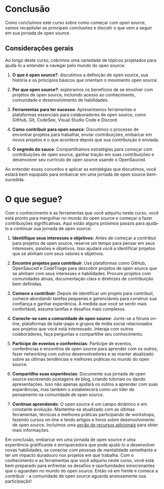 # Conclusão

Como concluímos este curso sobre como começar com open source, vamos recapitular as principais conclusões e discutir o que vem a seguir em sua jornada de open source.

## Considerações gerais

Ao longo deste curso, cobrimos uma variedade de tópicos projetados para ajudá-lo a entender e navegar pelo mundo do open source:

1. **O que é open source?**: discutimos a definição de open source, sua história e os princípios básicos que orientam o movimento open source.

2. **Por que open source?**: exploramos os benefícios de se envolver com projetos de open source, incluindo acesso ao conhecimento, comunidade e desenvolvimento de habilidades.

3. **Ferramentas para ter sucesso**: Apresentamos ferramentas e plataformas essenciais para colaboradores de open source, como GitHub, Git, CodeSee, Visual Studio Code e Discord.

4. **Como contribuir para open source**: Discutimos o processo de encontrar projetos para trabalhar, enviar contribuições, embarcar em novos projetos e o que acontece depois que sua contribuição é enviada.

5. **O segredo do sauce**: Compartilhamos estratégias para começar com contribuições de open source, ganhar tração em suas contribuições e desenvolver seu currículo de open source usando o OpenSauced.

Ao entender esses conceitos e aplicar as estratégias que discutimos, você estará bem equipado para embarcar em uma jornada de open source bem-sucedida.

# O que segue?

Com o conhecimento e as ferramentas que você adquiriu neste curso, você está pronto para mergulhar no mundo do open source e começar a fazer contribuições significativas. Aqui estão alguns próximos passos para ajudá-lo a continuar sua jornada de open source:

1. **Identifique seus interesses e objetivos**: Antes de começar a contribuir para projetos de open source, reserve um tempo para pensar em seus interesses, paixões e objetivos. Isso ajudará você a identificar projetos que se alinham com seus valores e objetivos.

2. **Encontre projetos para contribuir**: Use plataformas como GitHub, OpenSauced e CodeTriage para descobrir projetos de open source que se alinham com seus interesses e habilidades. Procure projetos com comunidades ativas, documentação clara e diretrizes de contribuição bem definidas.

3. **Comece a contribuir**: Depois de identificar um projeto para contribuir, comece abordando tarefas pequenas e gerenciáveis para construir sua confiança e ganhar experiência. À medida que você se sentir mais confortável, assuma tarefas e desafios mais complexos.

4. **Conecte-se com a comunidade de open source**: Junte-se a fóruns on-line, plataformas de bate-papo e grupos de mídia social relacionados aos projetos que você está interessado. Interaja com outros colaboradores, faça perguntas e compartilhe seu conhecimento.

5. **Participe de eventos e conferências**: Participe de eventos, conferências e encontros de open source para aprender com os outros, fazer networking com outros desenvolvedores e se manter atualizado sobre as últimas tendências e melhores práticas no mundo do open source.

6. **Compartilhe suas experiências**: Documente sua jornada de open source escrevendo postagens de blog, criando tutoriais ou dando apresentações. Isso não apenas ajudará os outros a aprender com suas experiências, mas também o estabelecerá como um líder de pensamento na comunidade de open source.

7. **Continue aprendendo**: O open source é um campo dinâmico e em constante evolução. Mantenha-se atualizado com as últimas ferramentas, técnicas e melhores práticas participando de workshops, fazendo cursos on-line e lendo artigos e livros sobre desenvolvimento de open source. Incluímos uma [seção de recursos adicionais](/translations/pt-br/08-recursos-adicionais.md) para obter mais informações.

Em conclusão, embarcar em uma jornada de open source é uma experiência gratificante e enriquecedora que pode ajudá-lo a desenvolver novas habilidades, se conectar com pessoas de mentalidade semelhante e ter um impacto duradouro nos projetos em que trabalha. Com o conhecimento e as ferramentas que você adquiriu neste curso, você está bem preparado para enfrentar os desafios e oportunidades emocionantes que o aguardam no mundo do open source. Então vá em frente e comece a contribuir - a comunidade de open source aguarda ansiosamente sua participação!